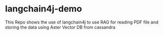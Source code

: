 # langchain4j-demo
This Repo shows the use of langchain4j to use RAG for reading PDF file and storing the data using Aster Vector DB from cassandra
